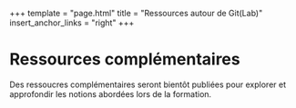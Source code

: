 +++
template = "page.html"
title = "Ressources autour de Git(Lab)"
insert_anchor_links = "right"
+++

# Ressources complémentaires

Des ressoucres complémentaires seront bientôt publiées pour explorer et approfondir les notions abordées lors de la formation. 